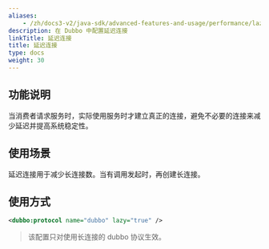 ```yaml
---
aliases:
    - /zh/docs3-v2/java-sdk/advanced-features-and-usage/performance/lazy-connect/
description: 在 Dubbo 中配置延迟连接
linkTitle: 延迟连接
title: 延迟连接
type: docs
weight: 30
---
```



## 功能说明
当消费者请求服务时，实际使用服务时才建立真正的连接，避免不必要的连接来减少延迟并提高系统稳定性。

## 使用场景
延迟连接用于减少长连接数。当有调用发起时，再创建长连接。

## 使用方式
```xml
<dubbo:protocol name="dubbo" lazy="true" />
```

> 该配置只对使用长连接的 dubbo 协议生效。